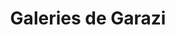 ---
title: "Galeries de Garazi"
url: /saint-jean-pied-de-port/galeries-de-garazi-rue-despagne/
shop: cadeau
---
